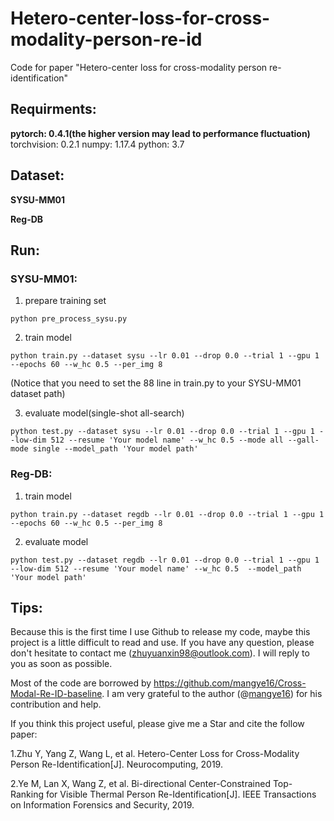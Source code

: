 # Hetero-center-loss-for-cross-modality-person-re-id
Code for paper "Hetero-center loss for cross-modality person re-identification"

## Requirments:
**pytorch: 0.4.1(the higher version may lead to performance fluctuation)**
torchvision: 0.2.1
numpy: 1.17.4
python: 3.7

## Dataset:
**SYSU-MM01**

**Reg-DB**

## Run:
### SYSU-MM01:
1. prepare training set
```
python pre_process_sysu.py
```
2. train model
```
python train.py --dataset sysu --lr 0.01 --drop 0.0 --trial 1 --gpu 1 --epochs 60 --w_hc 0.5 --per_img 8 
```
 (Notice that you need to set the 88 line in train.py to your SYSU-MM01 dataset path)

3. evaluate model(single-shot all-search)
```
python test.py --dataset sysu --lr 0.01 --drop 0.0 --trial 1 --gpu 1 --low-dim 512 --resume 'Your model name' --w_hc 0.5 --mode all --gall-mode single --model_path 'Your model path'
```

### Reg-DB:
1. train model
```
python train.py --dataset regdb --lr 0.01 --drop 0.0 --trial 1 --gpu 1 --epochs 60 --w_hc 0.5 --per_img 8
```

2. evaluate model
```
python test.py --dataset regdb --lr 0.01 --drop 0.0 --trial 1 --gpu 1 --low-dim 512 --resume 'Your model name' --w_hc 0.5  --model_path 'Your model path'
```

## Tips:
Because this is the first time I use Github to release my code, maybe this project is a little difficult to read and use. If you have any question, please don't hesitate to contact me (zhuyuanxin98@outlook.com). I will reply to you as soon as possible.

Most of the code are borrowed by https://github.com/mangye16/Cross-Modal-Re-ID-baseline. I am very grateful to the author (@[mangye16](https://github.com/mangye16)) for his contribution and help.

If you think this project useful, please give me a Star and cite the follow paper:

1.Zhu Y, Yang Z, Wang L, et al. Hetero-Center Loss for Cross-Modality Person Re-Identification[J]. Neurocomputing, 2019.

2.Ye M, Lan X, Wang Z, et al. Bi-directional Center-Constrained Top-Ranking for Visible Thermal Person Re-Identification[J]. IEEE Transactions on Information Forensics and Security, 2019.


